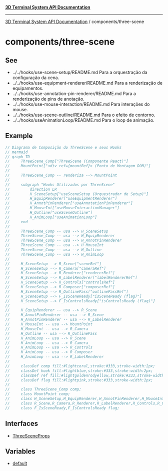 [**3D Terminal System API Documentation**](../../README.md)

***

[3D Terminal System API Documentation](../../README.md) / components/three-scene

# components/three-scene

## See

 - ../../hooks/use-scene-setup/README.md Para a orquestração da configuração da cena.
 - ../../hooks/use-equipment-renderer/README.md Para a renderização de equipamentos.
 - ../../hooks/use-annotation-pin-renderer/README.md Para a renderização de pins de anotação.
 - ../../hooks/use-mouse-interaction/README.md Para interações do mouse.
 - ../../hooks/use-scene-outline/README.md Para o efeito de contorno.
 - ../../hooks/useAnimationLoop/README.md Para o loop de animação.

## Example

```ts
// Diagrama de Composição do ThreeScene e seus Hooks
// mermaid
// graph TD
//     ThreeScene_Comp["ThreeScene (Componente React)"]
//     MountPoint["<div ref={mountRef}> (Ponto de Montagem DOM)"]
//
//     ThreeScene_Comp -- renderiza --> MountPoint
//
//     subgraph "Hooks Utilizados por ThreeScene"
//         direction LR
//         H_SceneSetup["useSceneSetup (Orquestrador de Setup)"]
//         H_EquipRenderer["useEquipmentRenderer"]
//         H_AnnotPinRenderer["useAnnotationPinRenderer"]
//         H_MouseInt["useMouseInteractionManager"]
//         H_Outline["useSceneOutline"]
//         H_AnimLoop["useAnimationLoop"]
//     end
//
//     ThreeScene_Comp -- usa --> H_SceneSetup
//     ThreeScene_Comp -- usa --> H_EquipRenderer
//     ThreeScene_Comp -- usa --> H_AnnotPinRenderer
//     ThreeScene_Comp -- usa --> H_MouseInt
//     ThreeScene_Comp -- usa --> H_Outline
//     ThreeScene_Comp -- usa --> H_AnimLoop
//
//     H_SceneSetup --> R_Scene["sceneRef"]
//     H_SceneSetup --> R_Camera["cameraRef"]
//     H_SceneSetup --> R_Renderer["rendererRef"]
//     H_SceneSetup --> R_LabelRenderer["labelRendererRef"]
//     H_SceneSetup --> R_Controls["controlsRef"]
//     H_SceneSetup --> R_Composer["composerRef"]
//     H_SceneSetup --> R_OutlinePass["outlinePassRef"]
//     H_SceneSetup --> F_IsSceneReady["isSceneReady (flag)"]
//     H_SceneSetup --> F_IsControlsReady["isControlsReady (flag)"]
//
//     H_EquipRenderer -- usa --> R_Scene
//     H_AnnotPinRenderer -- usa --> R_Scene
//     H_AnnotPinRenderer -- usa --> R_LabelRenderer
//     H_MouseInt -- usa --> MountPoint
//     H_MouseInt -- usa --> R_Camera
//     H_Outline -- usa --> R_OutlinePass
//     H_AnimLoop -- usa --> R_Scene
//     H_AnimLoop -- usa --> R_Camera
//     H_AnimLoop -- usa --> R_Controls
//     H_AnimLoop -- usa --> R_Composer
//     H_AnimLoop -- usa --> R_LabelRenderer
//
//     classDef comp fill:#lightcoral,stroke:#333,stroke-width:2px;
//     classDef hook fill:#lightblue,stroke:#333,stroke-width:2px;
//     classDef ref fill:#lightgoldenrodyellow,stroke:#333,stroke-width:2px;
//     classDef flag fill:#lightpink,stroke:#333,stroke-width:2px;
//
//     class ThreeScene_Comp comp;
//     class MountPoint comp;
//     class H_SceneSetup,H_EquipRenderer,H_AnnotPinRenderer,H_MouseInt,H_Outline,H_AnimLoop hook;
//     class R_Scene,R_Camera,R_Renderer,R_LabelRenderer,R_Controls,R_Composer,R_OutlinePass ref;
//     class F_IsSceneReady,F_IsControlsReady flag;
```

## Interfaces

- [ThreeSceneProps](interfaces/ThreeSceneProps.md)

## Variables

- [default](variables/default.md)
